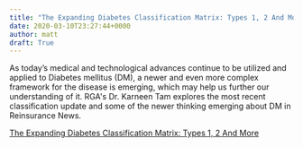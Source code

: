 ```yaml
---
title: "The Expanding Diabetes Classification Matrix: Types 1, 2 And More"
date: 2020-03-10T23:27:44+0000
author: matt
draft: True
---
```

As today’s medical and technological advances continue to be utilized and applied to Diabetes mellitus (DM), a newer and even more complex framework for the disease is emerging, which may help us further our understanding of it. RGA's Dr. Karneen Tam explores the most recent classification update and some of the newer thinking emerging about DM in Reinsurance News. 

[ The Expanding Diabetes Classification Matrix: Types 1, 2 And More ]( https://rgare.com/knowledge-center/media/articles/the-expanding-diabetes-classification-matrix-types-1-2-and-more )
